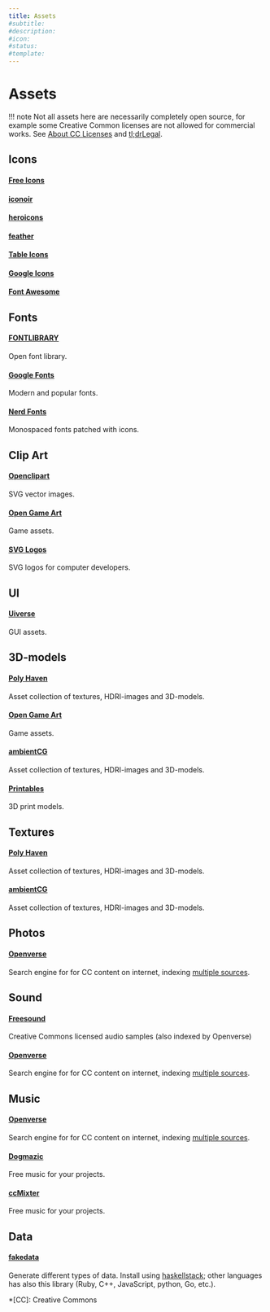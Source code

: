 ```yaml
---
title: Assets
#subtitle: 
#description: 
#icon: 
#status:
#template: 
---
```


# Assets

!!! note
    Not all assets here are necessarily completely open source, for example some Creative Common licenses are not allowed for commercial works. See [About CC Licenses](https://creativecommons.org/share-your-work/cclicenses/) and [tl;drLegal](https://www.tldrlegal.com/).


## Icons
<!--For more icons, take a look here: [https://github.com/topics/icons](https://github.com/topics/icons)-->

#### [Free Icons](https://free-icons.github.io/free-icons/)

#### [iconoir](https://iconoir.com/)

#### [heroicons](https://heroicons.com/)

#### [feather](https://feathericons.com/)

#### [Table Icons](https://tabler.io/icons)

#### [Google Icons](https://fonts.google.com/icons)

#### [Font Awesome](https://github.com/FortAwesome/Font-Awesome)


## Fonts

#### [FONTLIBRARY](https://fontlibrary.org/)
Open font library.

#### [Google Fonts](https://fonts.google.com/)
Modern and popular fonts.

#### [Nerd Fonts](https://www.nerdfonts.com/)
Monospaced fonts patched with icons.


## Clip Art

#### [Openclipart](https://openclipart.org/)
SVG vector images. 

#### [Open Game Art](https://opengameart.org/)
Game assets.

#### [SVG Logos](https://svglogos.dev/)
SVG logos for computer developers.


## UI

#### [Uiverse](https://uiverse.io/)
GUI assets.


## 3D-models

#### [Poly Haven](https://polyhaven.com/)
Asset collection of textures, HDRI-images and 3D-models.

#### [Open Game Art](https://opengameart.org/)
Game assets.

#### [ambientCG](https://ambientcg.com/)
Asset collection of textures, HDRI-images and 3D-models.

#### [Printables](https://www.printables.com/)
3D print models.


## Textures

#### [Poly Haven](https://polyhaven.com/)
Asset collection of textures, HDRI-images and 3D-models.

#### [ambientCG](https://ambientcg.com/)
Asset collection of textures, HDRI-images and 3D-models.


## Photos

#### [Openverse](https://openverse.org/)
Search engine for for CC content on internet, indexing [multiple sources](https://openverse.org/sources).


## Sound


#### [Freesound](https://freesound.org/)
Creative Commons licensed audio samples (also indexed by Openverse)

#### [Openverse](https://openverse.org/)
Search engine for for CC content on internet, indexing [multiple sources](https://openverse.org/sources).


## Music

#### [Openverse](https://openverse.org/)
Search engine for for CC content on internet, indexing [multiple sources](https://openverse.org/sources).

#### [Dogmazic](https://www.dogmazic.net/?lang=en)
Free music for your projects.

#### [ccMixter](http://dig.ccmixter.org/)
Free music for your projects.


## Data

#### [fakedata](https://github.com/fakedata-haskell/fakedata)
Generate different types of data. Install using [haskellstack](https://docs.haskellstack.org/en/stable/#how-to-install-stack); other languages has also this library (Ruby, C++, JavaScript, python, Go, etc.).


*[CC]: Creative Commons
